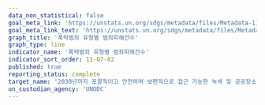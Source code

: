 ```yaml
---
data_non_statistical: false
goal_meta_link: 'https://unstats.un.org/sdgs/metadata/files/Metadata-11-07-02.pdf'
goal_meta_link_text: 'https://unstats.un.org/sdgs/metadata/files/Metadata-11-07-02.pdf'
graph_title: '폭력범죄 유형별 범죄피해건수'
graph_type: line
indicator_name: '폭력범죄 유형별 범죄피해건수'
indicator_sort_order: 11-07-02
published: true
reporting_status: complete
target_name: '2030년까지 포괄적이고 안전하며 보편적으로 접근 가능한 녹색 및 공공장소 제공 (특히, 여성, 아동, 노인, 장애인)'
un_custodian_agency: 'UNODC'
---
```

